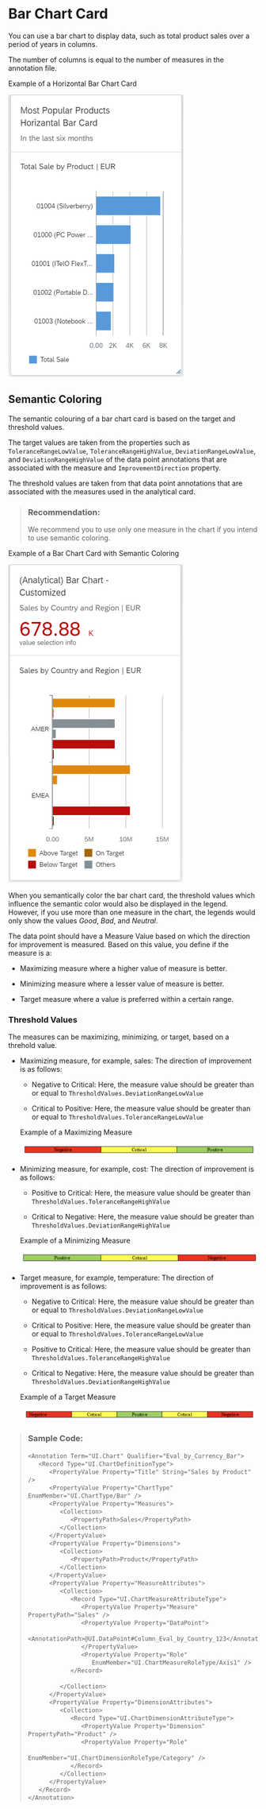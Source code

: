 <!-- loio95f6aeb7eeb746ca94762f10f8217799 -->

# Bar Chart Card

You can use a bar chart to display data, such as total product sales over a period of years in columns.

The number of columns is equal to the number of measures in the annotation file.

   
  
<a name="loio95f6aeb7eeb746ca94762f10f8217799__fig_qt3_3yb_z4b"/>Example of a Horizontal Bar Chart Card

 ![](images/Example_of_a_Horizontal_Bar_Chart_Card_51ba955.png "Example of a Horizontal Bar Chart Card") 



<a name="loio95f6aeb7eeb746ca94762f10f8217799__section_nbv_jyb_z4b"/>

## Semantic Coloring

The semantic colouring of a bar chart card is based on the target and threshold values.

The target values are taken from the properties such as `ToleranceRangeLowValue`, `ToleranceRangeHighValue`, `DeviationRangeLowValue`, and `DeviationRangeHighValue` of the data point annotations that are associated with the measure and `ImprovementDirection` property.

The threshold values are taken from that data point annotations that are associated with the measures used in the analytical card.

> ### Recommendation:  
> We recommend you to use only one measure in the chart if you intend to use semantic coloring.

  
  
<a name="loio95f6aeb7eeb746ca94762f10f8217799__fig_l3t_3dc_z4b"/>Example of a Bar Chart Card with Semantic Coloring

 ![](images/Example_of_a_Bar_Chart_Card_with_Semantic_Coloring_e9cc5d1.png "Example of a Bar Chart Card with Semantic Coloring") 

When you semantically color the bar chart card, the threshold values which influence the semantic color would also be displayed in the legend. However, if you use more than one measure in the chart, the legends would only show the values *Good*, *Bad*, and *Neutral*.

The data point should have a Measure Value based on which the direction for improvement is measured. Based on this value, you define if the measure is a:

-   Maximizing measure where a higher value of measure is better.

-   Minimizing measure where a lesser value of measure is better.

-   Target measure where a value is preferred within a certain range.




### Threshold Values

The measures can be maximizing, minimizing, or target, based on a threhold value.

-   Maximizing measure, for example, sales: The direction of improvement is as follows:

    -   Negative to Critical: Here, the measure value should be greater than or equal to `ThresholdValues.DeviationRangeLowValue` 

    -   Critical to Positive: Here, the measure value should be greater than or equal to `ThresholdValues.ToleranceRangeLowValue` 


       
      
    <a name="loio95f6aeb7eeb746ca94762f10f8217799__fig_crq_3cc_z4b"/>Example of a Maximizing Measure

     ![](images/Example_of_a_Maximizing_Measure_3a30047.png "Example of a Maximizing Measure") 

-   Minimizing measure, for example, cost: The direction of improvement is as follows:

    -   Positive to Critical: Here, the measure value should be greater than `ThresholdValues.ToleranceRangeHighValue` 

    -   Critical to Negative: Here, the measure value should be greater than `ThresholdValues.DeviationRangeHighValue` 


       
      
    <a name="loio95f6aeb7eeb746ca94762f10f8217799__fig_cqj_kcc_z4b"/>Example of a Minimizing Measure

     ![](images/Example_of_a_Minimizing_Measure_9bef69b.png "Example of a Minimizing Measure") 

-   Target measure, for example, temperature: The direction of improvement is as follows:

    -   Negative to Critical: Here, the measure value should be greater than or equal to `ThresholdValues.DeviationRangeLowValue` 

    -   Critical to Positive: Here, the measure value should be greater than or equal to `ThresholdValues.ToleranceRangeLowValue` 

    -   Positive to Critical: Here, the measure value should be greater than `ThresholdValues.ToleranceRangeHighValue` 

    -   Critical to Negative: Here, the measure value should be greater than `ThresholdValues.DeviationRangeHighValue` 


       
      
    <a name="loio95f6aeb7eeb746ca94762f10f8217799__fig_kvp_5cc_z4b"/>Example of a Target Measure

     ![](images/Example_of_a_Target_Measure_7626b9d.png "Example of a Target Measure") 


> ### Sample Code:  
> ```
> <Annotation Term="UI.Chart" Qualifier="Eval_by_Currency_Bar">
>    <Record Type="UI.ChartDefinitionType">
>       <PropertyValue Property="Title" String="Sales by Product" />
>       <PropertyValue Property="ChartType" EnumMember="UI.ChartType/Bar" />
>       <PropertyValue Property="Measures">
>          <Collection>
>             <PropertyPath>Sales</PropertyPath>
>          </Collection>
>       </PropertyValue>
>       <PropertyValue Property="Dimensions">
>          <Collection>
>             <PropertyPath>Product</PropertyPath>
>          </Collection>
>       </PropertyValue>
>       <PropertyValue Property="MeasureAttributes">
>          <Collection>
>             <Record Type="UI.ChartMeasureAttributeType">
>                <PropertyValue Property="Measure" PropertyPath="Sales" />
>                <PropertyValue Property="DataPoint">
>                   <AnnotationPath>@UI.DataPoint#Column_Eval_by_Country_123</AnnotationPath>
>                </PropertyValue>
>                <PropertyValue Property="Role"
>                   EnumMember="UI.ChartMeasureRoleType/Axis1" />
>             </Record>
>              
>          </Collection>
>       </PropertyValue>
>       <PropertyValue Property="DimensionAttributes">
>          <Collection>
>             <Record Type="UI.ChartDimensionAttributeType">
>                <PropertyValue Property="Dimension" PropertyPath="Product" />
>                <PropertyValue Property="Role"
>                   EnumMember="UI.ChartDimensionRoleType/Category" />
>             </Record>
>          </Collection>
>       </PropertyValue>
>    </Record>
> </Annotation>
> ```


